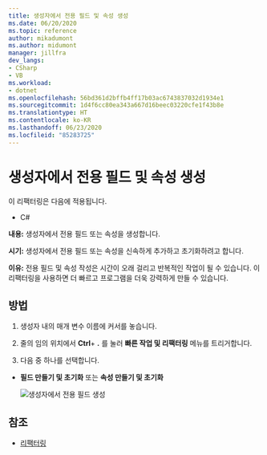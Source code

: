 ```yaml
---
title: 생성자에서 전용 필드 및 속성 생성
ms.date: 06/20/2020
ms.topic: reference
author: mikadumont
ms.author: midumont
manager: jillfra
dev_langs:
- CSharp
- VB
ms.workload:
- dotnet
ms.openlocfilehash: 56bd361d2bffb4ff17b03ac6743837032d1934e1
ms.sourcegitcommit: 1d4f6cc80ea343a667d16beec03220cfe1f43b8e
ms.translationtype: HT
ms.contentlocale: ko-KR
ms.lasthandoff: 06/23/2020
ms.locfileid: "85283725"
---
```

# <a name="generate-private-field-and-property-from-constructor"></a>생성자에서 전용 필드 및 속성 생성

이 리팩터링은 다음에 적용됩니다. 

- C# 

**내용:** 생성자에서 전용 필드 또는 속성을 생성합니다. 

**시기:** 생성자에서 전용 필드 또는 속성을 신속하게 추가하고 초기화하려고 합니다.

**이유:** 전용 필드 및 속성 작성은 시간이 오래 걸리고 반복적인 작업이 될 수 있습니다. 이 리팩터링을 사용하면 더 빠르고 프로그램을 더욱 강력하게 만들 수 있습니다.

## <a name="how-to"></a>방법 

1. 생성자 내의 매개 변수 이름에 커서를 놓습니다.

2. 줄의 임의 위치에서 **Ctrl**+ **.** 를 눌러 **빠른 작업 및 리팩터링** 메뉴를 트리거합니다.
   
3. 다음 중 하나를 선택합니다.

- **필드 만들기 및 초기화** 또는 **속성 만들기 및 초기화**

   ![생성자에서 전용 필드 생성](media/generate-private-field-from-constructor.png)

## <a name="see-also"></a>참조 

- [리팩터링](../refactoring-in-visual-studio.md)

